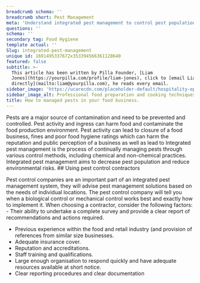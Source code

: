 ```yaml
---
breadcrumb schema: ''
breadcrumb short: Pest Management
meta: 'Understand integrated pest management to control pest population. '
questions: ''
schema: ''
secondary tag: Food Hygiene
template actual: ''
Slug: integrated-pest-management
unique id: 1691495337672x353394566361128640
featured: false
subtitle: >-
  This article has been written by Pilla Founder, [Liam
  Jones](https://yourpilla.com/profile/liam-jones), click to [email Liam
  directly](mailto:liam@yourpilla.com), he reads every email.
sidebar_image: 'https://ucarecdn.com/placeholder-default/hospitality-operations.jpg'
sidebar_image_alt: Professional food preparation and cooking techniques
title: How to managed pests in your food business.
---
```

Pests are a major source of contamination and need to be prevented and controlled. Pest activity and ingress can harm food and contaminate the food production environment. 
Pest activity can lead to closure of a food business, fines and poor food hygiene ratings which can harm the reputation and public perception of a business as well as lead to Integrated pest management is the process of continually managing pests through various control methods, including chemical and non-chemical practices. Integrated pest management aims to decrease pest population and reduce environmental risks.  ## Using pest control contractors

 Pest control companies are an important part of an integrated pest management system, they will advise pest management solutions based on the needs of individual locations. The pest control company will tell you when a biological control or mechanical control works best and exactly how to implement it. 
When choosing a contractor, consider the following factors: - Their ability to undertake a complete survey and provide a clear report of recommendations and actions required.
- Previous experience within the food and retail industry (and provision of references from similar size businesses.
- Adequate insurance cover.
- Reputation and accreditations.
- Staff training and qualifications.
- Large enough organisation to respond quickly and have adequate resources available at short notice.
- Clear reporting procedures and clear documentation
